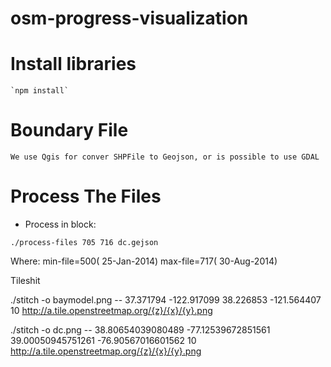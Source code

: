 osm-progress-visualization
==========================

# Install libraries

 	`npm install`

 # Boundary File

 	We use Qgis for conver SHPFile to Geojson, or is possible to use GDAL


# Process The Files

- Process in block:

 `./process-files 705 716 dc.gejson`

Where:
min-file=500( 25-Jan-2014)
max-file=717( 30-Aug-2014)

Tileshit

./stitch -o baymodel.png -- 37.371794 -122.917099 38.226853 -121.564407 10 http://a.tile.openstreetmap.org/{z}/{x}/{y}.png

./stitch -o dc.png -- 38.80654039080489 -77.12539672851561 39.00050945751261 -76.90567016601562 10 http://a.tile.openstreetmap.org/{z}/{x}/{y}.png

